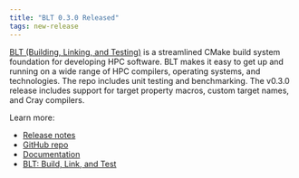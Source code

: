```yaml
---
title: "BLT 0.3.0 Released"
tags: new-release
---
```


[BLT (Building, Linking, and Testing)](https://github.com/LLNL/blt) is a streamlined CMake build system foundation for developing HPC software. BLT makes it easy to get up and running on a wide range of HPC compilers, operating systems, and technologies. The repo includes unit testing and benchmarking. The v0.3.0 release includes support for target property macros, custom target names, and Cray compilers.

Learn more:
- [Release notes](https://github.com/LLNL/blt/releases/tag/v0.3.0)
- [GitHub repo](https://github.com/LLNL/blt)
- [Documentation](https://llnl-blt.readthedocs.io/en/master/)
- [BLT: Build, Link, and Test](https://computing.llnl.gov/projects/blt-build-link-test)
